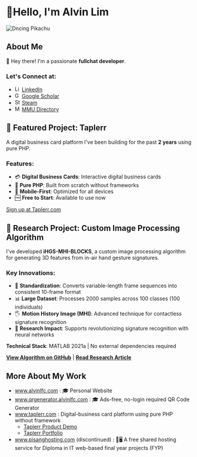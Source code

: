 # 👋Hello, I'm Alvin Lim

![Dncing Pikachu](https://alvinlfc.com/image/pikachu.gif)

## About Me

👋 Hey there! I'm a passionate **fullchat developer**.

### Let's Connect at:

- <img src="https://upload.wikimedia.org/wikipedia/commons/thumb/8/81/LinkedIn_icon.svg/2048px-LinkedIn_icon.svg.png" width="15" height="15" alt="LinkedIn Logo"> <a href="https://www.linkedin.com/in/alvin-lim-fang-chuen/" target="_blank" rel="noopener">LinkedIn</a>
- <img src="https://upload.wikimedia.org/wikipedia/commons/thumb/c/c7/Google_Scholar_logo.svg/2048px-Google_Scholar_logo.svg.png" width="15" height="15" alt="Google Scholar Logo"> <a href="https://scholar.google.com/citations?user=HPcSi-0AAAAJ&hl=en" target="_blank" rel="noopener">Google Scholar</a>
- <img src="https://upload.wikimedia.org/wikipedia/commons/thumb/8/83/Steam_icon_logo.svg/2048px-Steam_icon_logo.svg.png" width="15" height="15" alt="Steam Logo"> <a href="https://steamcommunity.com/profiles/76561198097943854/" target="_blank" rel="noopener">Steam</a>
- <img src="https://www.mmu.edu.my/wp-content/themes/mmu2018/assets/images/logo-mmu.png" width="15" height="15" alt="MMU Logo"> <a href="https://mmuexpert.mmu.edu.my/alvinlim" target="_blank" rel="noopener">MMU Directory</a>

## 🚀 Featured Project: Taplerr

A digital business card platform I've been building for the past **2 years** using pure PHP.

### Features:

- 💳 **Digital Business Cards**: Interactive digital business cards
- 🔧 **Pure PHP**: Built from scratch without frameworks
- 📱 **Mobile-First**: Optimized for all devices
- 🆓 **Free to Start**: Available to use now

[Sign up at Taplerr.com](https://staging.taplerr.com/registration)

## 🧠 Research Project: Custom Image Processing Algorithm

I've developed **iHGS-MHI-BLOCKS**, a custom image processing algorithm for generating 3D features from in-air hand gesture signatures.

### Key Innovations:

- 🎯 **Standardization**: Converts variable-length frame sequences into consistent 10-frame format
- 📊 **Large Dataset**: Processes 2000 samples across 100 classes (100 individuals)
- 🖐️ **Motion History Image (MHI)**: Advanced technique for contactless signature recognition
- 🔬 **Research Impact**: Supports revolutionizing signature recognition with neural networks

**Technical Stack**: MATLAB 2021a | No external dependencies required

[**View Algorithm on GitHub**](https://github.com/alvinlimfangchuen/iHGS-MHI-BLOCKS) | [**Read Research Article**](https://ijtech.eng.ui.ac.id/article/view/6744)

## More About My Work

- <a href="https://www.alvinlfc.com" target="_blank">www.alvinlfc.com</a> : 🎓 Personal Website
- <a href="https://www.qrgenerator.alvinlfc.com" target="_blank">www.qrgenerator.alvinlfc.com</a> : 🎓 Ads-free, no-login required QR Code Generator
- <a href="https://www.taplerr.com" target="_blank">www.taplerr.com</a> : Digital-business card platform using pure PHP without framework
  - <a href="https://www.youtube.com/shorts/x457xs1MIOg?feature=share" target="_blank">Taplerr Product Demo</a>
  - <a href="https://alvinlfc.com/portfolio/taplerr/" target="_blank">Taplerr Portfolio</a>
- <a href="https://www.pisanghosting.com" target="_blank">www.pisanghosting.com </a> (discontinued) : 🍌🖥️ A free shared hosting service for Diploma in IT web-based final year projects (FYP)
